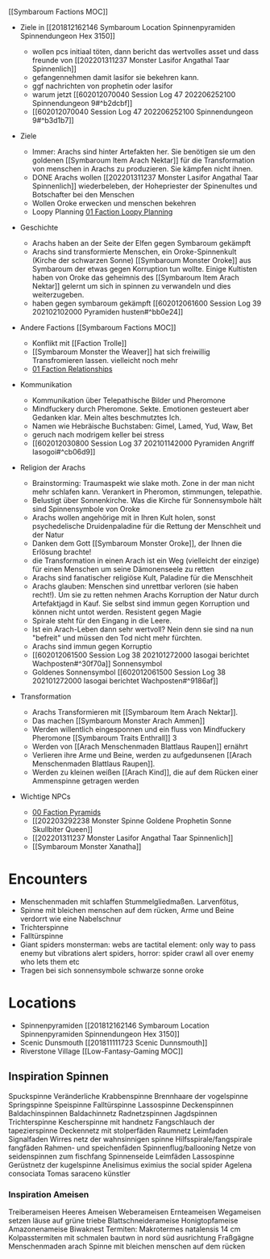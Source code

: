 [[Symbaroum Factions MOC]]

- Ziele in [[201812162146 Symbaroum Location Spinnenpyramiden Spinnendungeon Hex 3150]]
	- wollen pcs initiaal töten, dann bericht das wertvolles asset und dass freunde von [[202201311237 Monster Lasifor Angathal Taar Spinnenlich]]
	- gefangennehmen damit lasifor sie bekehren kann.
	- ggf nachrichten von prophetin oder lasifor
	- warum jetzt [[602012070040 Session Log 47 202206252100 Spinnendungeon 9#^b2dcbf]]
	- [[602012070040 Session Log 47 202206252100 Spinnendungeon 9#^b3d1b7]]

- Ziele
	- Immer: Arachs sind hinter Artefakten her. Sie benötigen sie um den goldenen [[Symbaroum Item Arach Nektar]] für die Transformation von menschen in Arachs zu produzieren. Sie kämpfen nicht ihnen.
	- DONE Arachs wollen [[202201311237 Monster Lasifor Angathal Taar Spinnenlich]] wiederbeleben, der Hohepriester der Spinenultes und Botschafter bei den Menschen
	- Wollen Oroke erwecken und menschen bekehren
	- Loopy Planning [01 Faction Loopy Planning](https://docs.google.com/spreadsheets/d/1sXsD-XPuqFlLn2ZnSodfn9Z7i6_nmE1-fVD8-JQ02dM/edit?usp=sharing)

- Geschichte
	- Arachs haben an der Seite der Elfen gegen Symbaroum gekämpft
	- Arachs sind transformierte Menschen, ein Oroke-Spinnenkult (Kirche der schwarzen Sonne) [[Symbaroum Monster Oroke]] aus Symbaroum der etwas gegen Korruption tun wollte. Einige Kultisten haben von Oroke das geheimnis des [[Symbaroum Item Arach Nektar]] gelernt um sich in spinnen zu verwandeln und dies weiterzugeben. 
	- haben gegen symbaroum gekämpft [[602012061600 Session Log 39 202102102000 Pyramiden husten#^bb0e24]]

- Andere  Factions [[Symbaroum Factions MOC]]
	-   Konflikt mit  [[Faction Trolle]]
	-   [[Symbaroum Monster the Weaver]] hat sich freiwillig Transfromieren lassen. vielleicht noch mehr
	-   [01 Faction Relationships](https://docs.google.com/spreadsheets/d/1w8Zj7iXbQHM24iUoQ6ftPQ3qgLQw7tNnktZz1tdvVXY/edit?usp=sharing)

- Kommunikation
	-   Kommunikation über Telepathische Bilder und Pheromone
	-   Mindfuckery durch Pheromone. Sekte. Emotionen gesteuert aber Gedanken klar. Mein altes beschmutztes Ich. 
	-   Namen wie Hebräische Buchstaben: Gimel, Lamed, Yud, Waw, Bet
	-   geruch nach modrigem keller bei stress
	-   [[602012030800 Session Log 37 202101142000 Pyramiden Angriff Iasogoi#^cb06d9]]


- Religion der Arachs
	- Brainstorming: Traumaspekt wie slake moth. Zone in der man nicht mehr schlafen kann. Verankert in Pheromon, stimmungen, telepathie.
	- Belustigt über Sonnenkirche. Was die Kirche für Sonnensymbole hält sind Spinnensymbole von Oroke
	- Arachs wollen angehörige mit in Ihren Kult holen, sonst psychedelische Druidenpaladine für die Rettung der Menschheit und der Natur
	- Danken dem Gott [[Symbaroum Monster Oroke]], der Ihnen die Erlösung brachte!          
	- die Transformation in einen Arach ist ein Weg (vielleicht der einzige) für einen Menschen um seine Dämonenseele zu retten
	- Arachs sind fanatischer religiöse Kult, Paladine für die Menschheit
	- Arachs glauben: Menschen sind unrettbar verloren (sie haben recht!). Um sie zu retten nehmen Arachs Korruption der Natur durch Artefaktjagd in Kauf. Sie selbst sind immun gegen Korruption und können nicht untot werden. Resistent gegen Magie
	- Spirale steht für den Eingang in die Leere.
	- Ist ein Arach-Leben dann sehr wertvoll? Nein denn sie sind na nun "befreit" und müssen den Tod nicht mehr fürchten. 
	- Arachs sind immun gegen Korruptio
	- [[602012061500 Session Log 38 202101272000 Iasogai berichtet Wachposten#^30f70a]] Sonnensymbol
	- Goldenes Sonnensymbol [[602012061500 Session Log 38 202101272000 Iasogai berichtet Wachposten#^9186af]]

- Transformation
	- Arachs Transformieren mit [[Symbaroum Item Arach Nektar]]. 
	- Das machen [[Symbaroum Monster Arach Ammen]]
	- Werden willentlich eingesponnen und ein fluss von Mindfuckery Pheromone [[Symbaroum Traits Enthrall]] 3
	- Werden von [[Arach Menschenmaden Blattlaus Raupen]] ernährt
	- Verlieren ihre Arme und Beine, werden zu aufgedunsenen [[Arach Menschenmaden Blattlaus Raupen]].
	- Werden zu kleinen weißen [[Arach Kind]], die auf dem Rücken einer Ammenspinne getragen werden

- Wichtige NPCs
	- [00 Faction Pyramids](https://docs.google.com/spreadsheets/d/1ihPcQdQGOgIiA9eKwPIPkPtcm5JHUtBcyhhIN3Q5Psw/edit?usp=sharing)
	- [[202203292238 Monster Spinne Goldene Prophetin Sonne Skullbiter Queen]]
	- [[202201311237 Monster Lasifor Angathal Taar Spinnenlich]]
	- [[Symbaroum Monster Xanatha]]
# Encounters
-   Menschenmaden mit schlaffen Stummelgliedmaßen. Larvenfötus, 
-   Spinne mit bleichen menschen auf dem rücken, Arme und Beine verdorrt wie eine Nabelschnur
-   Trichterspinne
-   Falltürspinne
-   Giant spiders monsterman: webs are tactital element: only way to pass enemy but vibrations alert spiders, horror: spider crawl all over enemy who lets them etc
-   Tragen bei sich sonnensymbole schwarze sonne oroke
# Locations
-   Spinnenpyramiden  [[201812162146 Symbaroum Location Spinnenpyramiden Spinnendungeon Hex 3150]]
-   Scenic Dunsmouth [[201811111723 Scenic Dunnsmouth]]
-   Riverstone Village [[Low-Fantasy-Gaming MOC]]
 
## Inspiration Spinnen
Spuckspinne
Veränderliche Krabbenspinne
Brennhaare der vogelspinne
Springspinne
Speispinne
Falltürspinne
Lassospinne
Deckenspinnen
Baldachinspinnen
Baldachinnetz
Radnetzspinnen
Jagdspinnen
Trichterspinne
Kescherspinne mit handnetz
Fangschlauch der tapezierspinne
Deckennetz mit stolperfäden
Raumnetz
Leimfaden
Signalfaden
Wirres netz der wahnsinnigen spinne
Hilfsspirale/fangspirale fangfäden
Rahmen- und speichenfäden
Spinnenflug/ballooning
Netze von seidenspinnen zum fischfang
Spinnenseide
Leimfäden
Lassospinne
Gerüstnetz der kugelspinne
Anelisimus eximius the social spider
Agelena consociata
Tomas saraceno künstler
### Inspiration Ameisen
Treiberameisen Heeres Ameisen
Weberameisen
Ernteameisen
Wegameisen setzen läuse auf grüne triebe
Blattschneiderameise
Honigtopfameise
Amazonenameise
Biwaknest
Termiten:
Makrotermes natalensis 14 cm
Kolpasstermiten mit schmalen bautwn in nord süd ausrichtung
Fraßgägne
Menschenmaden arach
Spinne mit bleichen menschen auf dem rücken